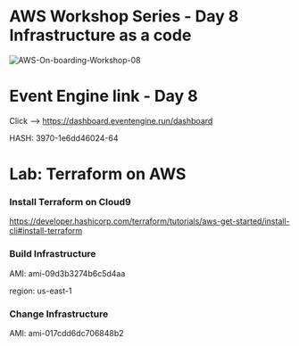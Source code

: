 # AWS Workshop Series - Day 8 Infrastructure as a code
![AWS-On-boarding-Workshop-08](https://user-images.githubusercontent.com/58282807/198890352-e76601c2-5938-464d-9b4b-748aea566575.jpg)


# Event Engine link - Day 8
Click --> https://dashboard.eventengine.run/dashboard

HASH: 3970-1e6dd46024-64

# Lab: Terraform on AWS

### Install Terraform on Cloud9
https://developer.hashicorp.com/terraform/tutorials/aws-get-started/install-cli#install-terraform

### Build Infrastructure
AMI: ami-09d3b3274b6c5d4aa

region: us-east-1

### Change Infrastructure
AMI: ami-017cdd6dc706848b2
